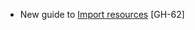 * New guide to [Import resources](https://registry.terraform.io/providers/vmware/vcfa/latest/docs/guides/importing_resources) [GH-62]
